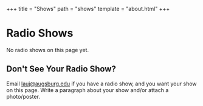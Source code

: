 +++
title = "Shows"
path = "shows"
template = "about.html"
+++

# Radio Shows
No radio shows on this page yet.

## Don't See Your Radio Show?
Email [lauj@augsburg.edu](mailto:lauj@augsburg.edu) if you have a radio show, and you want your show on this page.  Write a paragraph about your show and/or attach a photo/poster.
